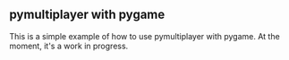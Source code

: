 ## pymultiplayer with pygame

This is a simple example of how to use pymultiplayer with pygame.
At the moment, it's a work in progress.